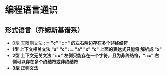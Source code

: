 # 编程语言通识

## 形式语言（乔姆斯基谱系）
+ 0型 无限制文法
  <a> <b> ::= "c" <d>
  "::=" 的左右两边存在多个非终结符
+ 1型 上下文相关文法
  "a" <b> "c" ::= "a" "x" "c"
  上面的表达式只能将 <b> 解析成 "x" 
+ 2型 上下文无关文法
  "::=" 左侧只能存在一个字符，且为非终结符，"::=" 右侧可以存在多个终结符或非终结符
+ 3型 正则文法
